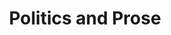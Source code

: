 ---
title: "Politics and Prose"
url: /washington/politics-and-prose-5th-street-northeast/
shop: books
---